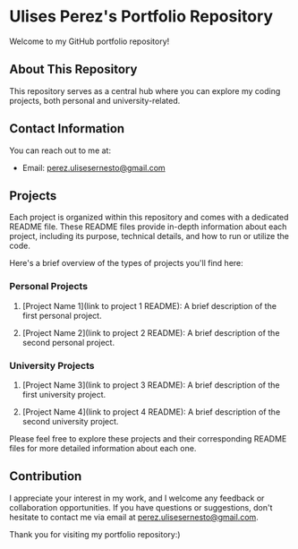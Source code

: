 # Ulises Perez's Portfolio Repository

Welcome to my GitHub portfolio repository!

## About This Repository

This repository serves as a central hub where you can explore my coding projects, both personal and university-related.

## Contact Information

You can reach out to me at: 
- Email: perez.ulisesernesto@gmail.com

## Projects

Each project is organized within this repository and comes with a dedicated README file. These README files provide in-depth information about each project, including its purpose, technical details, and how to run or utilize the code.

Here's a brief overview of the types of projects you'll find here:

### Personal Projects

1. [Project Name 1](link to project 1 README): A brief description of the first personal project.

2. [Project Name 2](link to project 2 README): A brief description of the second personal project.

### University Projects

1. [Project Name 3](link to project 3 README): A brief description of the first university project.

2. [Project Name 4](link to project 4 README): A brief description of the second university project.

Please feel free to explore these projects and their corresponding README files for more detailed information about each one.

## Contribution

I appreciate your interest in my work, and I welcome any feedback or collaboration opportunities. If you have questions or suggestions, don't hesitate to contact me via email at perez.ulisesernesto@gmail.com.

Thank you for visiting my portfolio repository:)
